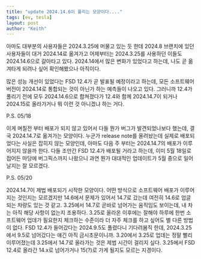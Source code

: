 ```yaml
---
title: "update 2024.14.6이 풀리는 모양이다...."
tags: [ev, tesla]
layout: post
author: "Keith"
---
```


아마도 대부분의 사용자들은 2024.3.25에 머물고 있는 듯 한데 2024.8 브랜치에 있던 사용자들이 대거 2024.14로 옮겨가고 어제부터는 2024.3.25를 사용하던 이들도 2024.14.6으로 갈아타고 있다. 2024.14에서 많은 변화가 있었다고 하는데, 나도 곧 옮겨타게 되려나 싶어 확인해봤으나 아직이다.

많은 성능 개선이 있었다는 FSD 12.4가 곧 발표될 예정이라고 하는데, 모든 소프트웨어 버전이 2024.14로 통합되는 것이 아닌가 하는 예측들이 나오고 있다. 그러니까 12.4가 풀리기 전에 모두 2024.14.6으로 합쳐졌다가 12.4와 함께 2024.14.7이 되거나 2024.15로 올라가거나 뭐 이런 것 아니겠냐 하는 거다.

P.S. 05/18

이게 며칠전 부터 배포가 되지 않고 있어서 다들 뭔가 버그가 발견되었나보다 했는데, 결국 2024.14.7로 옮겨가는 모양이다. 누군가 release note를 올려놨는데 실제로 배포되었다는 사실은 잡히지 않는 모양인데, 아마도 다음 주 부터는 2024.14.7의 배포가 이루어지지 않을까 한다. 다들 조만간 FSD 12.4가 배포될 거라고 하는데, 이미 5월 18일로 접어든 마당에 버그픽스까지 나왔으니 과연 뭔가 대대적인 업데이트가 5월 중으로 일어날지는 잘 모르겠다. 

P.S. 05/20

2024.14.7이 제법 배포되기 시작한 모양이다. 어떤 방식으로 소프트웨어 배포가 이루어지는 것인지는 모르겠지만 14.6에서 문제가 있어서 14.7로 갔는데 여전히 14.6로 업글되는 차량도 있는 것 같고. 3.25에서 14.7로 곧바로 넘어가는 움직임도 보이는데, 내 차는 아직 해당 사항이 없는지 조용하다. 3.25로 올라온 이후에는 잘해야 하루에 한번 소프트웨어 업데가 필요한지 체크하는 수준이라 더 자주 체크를 하고 싶어도 별 다른 방법이 없다. FSD 12.4가 들어갔다는 2024.9.5도 풀렸다니 기다려봄직 한데, 2024.3.25에서 9.5로 넘어갔다는 얘긴 아직 금시초문이니까. 3.20에서 3.25로 업데는 정말 빨리 이루어졌는데 3.25에서 14.7로 올라가는 것은 제법 시간이 걸리지 싶다. 3.25에서 FSD 12.4로 올라간 14.x로 넘어가거나 15(?)로 가게 될지도 모르는 지경이다.

